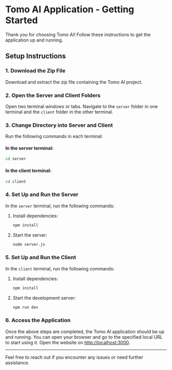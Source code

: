 # Tomo AI Application - Getting Started

Thank you for choosing Tomo AI! Follow these instructions to get the application up and running.

## Setup Instructions

### 1. Download the Zip File
Download and extract the zip file containing the Tomo AI project.

### 2. Open the Server and Client Folders
Open two terminal windows or tabs. Navigate to the `server` folder in one terminal and the `client` folder in the other terminal.

### 3. Change Directory into Server and Client
Run the following commands in each terminal:

#### In the server terminal:
```bash
cd server
```

#### In the client terminal:
```bash
cd client
```

### 4. Set Up and Run the Server
In the `server` terminal, run the following commands:

1. Install dependencies:
   ```bash
   npm install
   ```

2. Start the server:
   ```bash
   node server.js
   ```

### 5. Set Up and Run the Client
In the `client` terminal, run the following commands:

1. Install dependencies:
   ```bash
   npm install
   ```

2. Start the development server:
   ```bash
   npm run dev
   ```

### 6. Access the Application
Once the above steps are completed, the Tomo AI application should be up and running. You can open your browser and go to the specified local URL to start using it. Open the website on [http://localhost:3000](http://localhost:3000).

---

Feel free to reach out if you encounter any issues or need further assistance.


